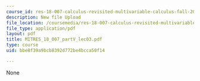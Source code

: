 ```yaml
---
course_id: res-18-007-calculus-revisited-multivariable-calculus-fall-2011
description: New file Upload
file_location: /coursemedia/res-18-007-calculus-revisited-multivariable-calculus-fall-2011/bbe8f39a9bcb8392d772be4bcca50f14_MITRES_18_007_partV_lec03.pdf
file_type: application/pdf
layout: pdf
title: MITRES_18_007_partV_lec03.pdf
type: course
uid: bbe8f39a9bcb8392d772be4bcca50f14

---
```

None